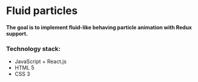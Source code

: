 # Fluid particles

#### The goal is to implement fluid-like behaving particle animation with Redux support.

### Technology stack:
* JavaScript + React.js
* HTML 5
* CSS 3